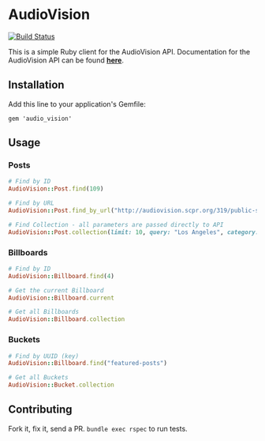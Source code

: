 # AudioVision

[![Build Status](https://circleci.com/gh/SCPR/audio_vision-ruby.png?circle-token=15b157b848c82b2bab8abef94055acf1d001f59b)](https://circleci.com/gh/SCPR/audio_vision-ruby)

This is a simple Ruby client for the AudioVision API.
Documentation for the AudioVision API can be found
[**here**](https://github.com/SCPR/api-docs/tree/master/AudioVision/v1).


## Installation

Add this line to your application's Gemfile:

    gem 'audio_vision'


## Usage

### Posts
```ruby
# Find by ID
AudioVision::Post.find(109)

# Find by URL
AudioVision::Post.find_by_url("http://audiovision.scpr.org/319/public-square-thankful-for")

# Find Collection - all parameters are passed directly to API
AudioVision::Post.collection(limit: 10, query: "Los Angeles", category: "video")
```

### Billboards
```ruby
# Find by ID
AudioVision::Billboard.find(4)

# Get the current Billboard
AudioVision::Billboard.current

# Get all Billboards
AudioVision::Billboard.collection
```

### Buckets
```ruby
# Find by UUID (key)
AudioVision::Billboard.find("featured-posts")

# Get all Buckets
AudioVision::Bucket.collection
```


## Contributing
Fork it, fix it, send a PR. `bundle exec rspec` to run tests.
